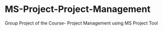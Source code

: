 # MS-Project-Project-Management
Group Project of the Course- Project Management using MS Project Tool
